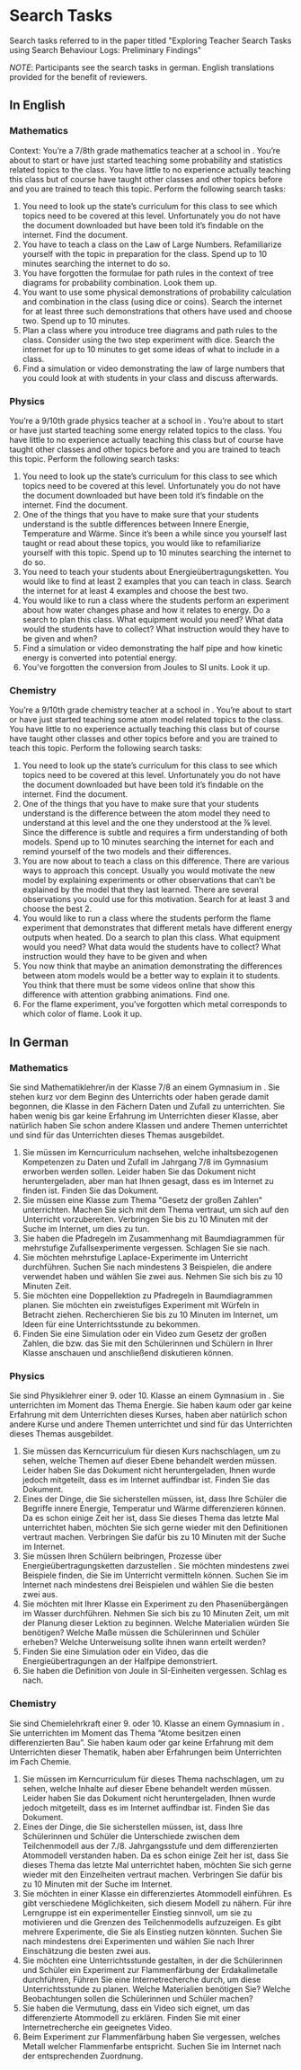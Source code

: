 # Search Tasks

Search tasks referred to in the paper titled "Exploring Teacher Search Tasks using Search Behaviour Logs: Preliminary Findings"

*NOTE*: Participants see the search tasks in german. English translations provided for the benefit of reviewers.

## In English

### Mathematics

Context: You’re a 7/8th grade mathematics teacher at a school in <Name of city where study participants lived and worked>. You’re about to start or have just started teaching some probability and statistics related topics to the class. You have little to no experience actually teaching this class but of course have taught other classes and other topics before and you are trained to teach this topic. Perform the following search tasks:

1. You need to look up the state’s curriculum for this class to see which topics need to be covered at this level. Unfortunately you do not have the document downloaded but have been told it’s findable on the internet. Find the document.
1. You have to teach a class on the Law of Large Numbers. Refamiliarize yourself with the topic in preparation for the class. Spend up to 10 minutes searching the internet to do so.
1. You have forgotten the formulae for path rules in the context of tree diagrams for probability combination. Look them up.
1. You want to use some physical demonstrations of probability calculation and combination in the class (using dice or coins). Search the internet for at least three such demonstrations that others have used and choose two. Spend up to 10 minutes.
1. Plan a class where you introduce tree diagrams and path rules to the class. Consider using the two step experiment with dice. Search the internet for up to 10 minutes to get some ideas of what to include in a class.
1. Find a simulation or video demonstrating the law of large numbers that you could look at with students in your class and discuss afterwards.

### Physics

You’re a 9/10th grade physics teacher at a school in <Name of city where study participants lived and worked>. You’re about to start or have just started teaching some energy related topics to the class. You have little to no experience actually teaching this class but of course have taught other classes and other topics before and you are trained to teach this topic. Perform the following search tasks:

1. You need to look up the state’s curriculum for this class to see which topics need to be covered at this level. Unfortunately you do not have the document downloaded but have been told it’s findable on the internet. Find the document.
2. One of the things that you have to make sure that your students understand is the subtle differences between Innere Energie, Temperature and Wärme. Since it’s been a while since you yourself last taught or read about these topics, you would like to refamiliarize yourself with this topic. Spend up to 10 minutes searching the internet to do so.
3. You need to teach your students about Energieübertragungsketten. You would like to find at least 2 examples that you can teach in class. Search the internet for at least 4 examples and choose the best two.
4. You would like to run a class where the students perform an experiment about how water changes phase and how it relates to energy. Do a search to plan this class. What equipment would you need? What data would the students have to collect? What instruction would they have to be given and when?
5. Find a simulation or video demonstrating the half pipe and how kinetic energy is converted into potential energy.
6. You’ve forgotten the conversion from Joules to SI units. Look it up.


### Chemistry

You’re a 9/10th grade chemistry teacher at a school in <Name of city where study participants lived and worked>. You’re about to start or have just started teaching some atom model related topics to the class. You have little to no experience actually teaching this class but of course have taught other classes and other topics before and you are trained to teach this topic. Perform the following search tasks:

1. You need to look up the state’s curriculum for this class to see which topics need to be covered at this level. Unfortunately you do not have the document downloaded but have been told it’s findable on the internet. Find the document.
2. One of the things that you have to make sure that your students understand is the difference between the atom model they need to understand at this level and the one they understood at the ⅞ level. Since the difference is subtle and requires a firm understanding of both models. Spend up to 10 minutes searching the internet for each and remind yourself of the two models and their differences.
3. You are now about to teach a class on this difference. There are various ways to approach this concept. Usually you would motivate the new model by explaining experiments or other observations that can’t be explained by the model that they last learned. There are several observations you could use for this motivation. Search for at least 3 and choose the best 2.
4. You would like to run a class where the students perform the flame experiment that demonstrates that different metals have different energy outputs when heated. Do a search to plan this class. What equipment would you need? What data would the students have to collect? What instruction would they have to be given and when
5. You now think that maybe an animation demonstrating the differences between atom models would be a better way to explain it to students. You think that there must be some videos online that show this difference with attention grabbing animations. Find one.
6. For the flame experiment, you’ve forgotten which metal corresponds to which color of flame. Look it up.

## In German

### Mathematics

Sie sind Mathematiklehrer/in der Klasse 7/8 an einem Gymnasium in <Name of city where study participants lived and worked>. Sie stehen kurz vor dem Beginn des Unterrichts oder haben gerade damit begonnen, die Klasse in den Fächern Daten und Zufall zu unterrichten. Sie haben wenig bis gar keine Erfahrung im Unterrichten dieser Klasse, aber natürlich haben Sie schon andere Klassen und andere Themen unterrichtet und sind für das Unterrichten dieses Themas ausgebildet.

1. Sie müssen im Kerncurriculum nachsehen, welche inhaltsbezogenen Kompetenzen zu Daten und Zufall im Jahrgang 7/8 im Gymnasium erworben werden sollen. Leider haben Sie das Dokument nicht heruntergeladen, aber man hat Ihnen gesagt, dass es im Internet zu finden ist. Finden Sie das Dokument.
2. Sie müssen eine Klasse zum Thema "Gesetz der großen Zahlen" unterrichten. Machen Sie sich mit dem Thema vertraut, um sich auf den Unterricht vorzubereiten. Verbringen Sie bis zu 10 Minuten mit der Suche im Internet, um dies zu tun.
3. Sie haben die Pfadregeln im Zusammenhang mit Baumdiagrammen für mehrstufige Zufallsexperimente vergessen. Schlagen Sie sie nach.
4. Sie möchten mehrstufige Laplace-Experimente im Unterricht durchführen. Suchen Sie nach mindestens 3 Beispielen, die andere verwendet haben und wählen Sie zwei aus. Nehmen Sie sich bis zu 10 Minuten Zeit.
5. Sie möchten eine Doppellektion zu Pfadregeln in Baumdiagrammen planen. Sie möchten ein zweistufiges Experiment mit Würfeln in Betracht ziehen. Recherchieren Sie bis zu 10 Minuten im Internet, um Ideen für eine Unterrichtsstunde zu bekommen.
6. Finden Sie eine Simulation oder ein Video zum Gesetz der großen Zahlen, die bzw. das Sie mit den Schülerinnen und Schülern in Ihrer Klasse anschauen und anschließend diskutieren können.


### Physics

Sie sind Physiklehrer einer 9. oder 10. Klasse an einem Gymnasium in <Name of city where study participants lived and worked>. Sie unterrichten im Moment das Thema Energie. Sie haben kaum oder gar keine Erfahrung mit dem Unterrichten dieses Kurses, haben aber natürlich schon andere Kurse und andere Themen unterrichtet und sind für das Unterrichten dieses Themas ausgebildet.

1. Sie müssen das Kerncurriculum für diesen Kurs nachschlagen, um zu sehen, welche Themen auf dieser Ebene behandelt werden müssen. Leider haben Sie das Dokument nicht heruntergeladen, Ihnen wurde jedoch mitgeteilt, dass es im Internet auffindbar ist. Finden Sie das Dokument.
2. Eines der Dinge, die Sie sicherstellen müssen, ist, dass Ihre Schüler die Begriffe innere Energie, Temperatur und Wärme differenzieren können. Da es schon einige Zeit her ist, dass Sie dieses Thema das letzte Mal unterrichtet haben, möchten Sie sich gerne wieder mit den Definitionen vertraut machen. Verbringen Sie dafür bis zu 10 Minuten mit der Suche im Internet.
3. Sie müssen Ihren Schülern beibringen, Prozesse über  Energieübertragungsketten darzustellen . Sie möchten mindestens zwei Beispiele finden, die Sie im Unterricht vermitteln können. Suchen Sie im Internet nach mindestens drei Beispielen und wählen Sie die besten zwei aus.
4. Sie möchten mit Ihrer Klasse ein Experiment zu den Phasenübergängen im Wasser durchführen. Nehmen Sie sich bis zu 10 Minuten Zeit, um mit der Planung dieser Lektion zu beginnen. Welche Materialien würden Sie benötigen? Welche Maße müssen die Schülerinnen und Schüler erheben? Welche Unterweisung sollte ihnen wann erteilt werden?
5. Finden Sie eine Simulation oder ein Video, das die Energieübertragungen an der Halfpipe demonstriert.
6. Sie haben die Definition von Joule in SI-Einheiten vergessen. Schlag es nach.

### Chemistry

Sie sind Chemielehrkraft einer 9. oder 10. Klasse an einem Gymnasium in <Name of city where study participants lived and worked>. Sie unterrichten im Moment das Thema “Atome besitzen einen differenzierten Bau”. Sie haben kaum oder gar keine Erfahrung mit dem Unterrichten dieser Thematik, haben aber Erfahrungen beim Unterrichten im Fach Chemie.

1. Sie müssen im Kerncurriculum für dieses Thema nachschlagen, um zu sehen, welche Inhalte auf dieser Ebene behandelt werden müssen. Leider haben Sie das Dokument nicht heruntergeladen, Ihnen wurde jedoch mitgeteilt, dass es im Internet auffindbar ist. Finden Sie das Dokument.
2. Eines der Dinge, die Sie sicherstellen müssen, ist, dass Ihre Schülerinnen und Schüler die Unterschiede zwischen dem Teilchenmodell aus der 7./8. Jahrgangsstufe und dem differenzierten Atommodell  verstanden haben. Da es schon einige Zeit her ist, dass Sie dieses Thema das letzte Mal unterrichtet haben, möchten Sie sich gerne wieder mit den Einzelheiten  vertraut machen. Verbringen Sie dafür bis zu 10 Minuten mit der Suche im Internet.
3. Sie möchten in einer Klasse ein differenziertes Atommodell einführen. Es gibt verschiedene Möglichkeiten, sich diesem Modell zu nähern. Für ihre Lerngruppe ist ein experimenteller Einstieg sinnvoll, um sie zu motivieren und die Grenzen des Teilchenmodells aufzuzeigen. Es gibt mehrere Experimente, die Sie als Einstieg nutzen könnten. Suchen Sie nach mindestens drei Experimenten und wählen Sie nach Ihrer Einschätzung die besten zwei aus.
4. Sie möchten eine Unterrichtsstunde gestalten, in der die Schülerinnen und Schüler ein Experiment zur Flammenfärbung der Erdakalimetalle durchführen, Führen Sie eine Internetrecherche durch, um diese  Unterrichtsstunde zu planen. Welche Materialien benötigen Sie? Welche Beobachtungen sollen die Schülerinnen und Schüler machen?
5. Sie haben die Vermutung, dass ein Video sich eignet, um das  differenzierte Atommodell zu erklären. Finden Sie mit einer Internetrecherche ein geeignetes Video.
6. Beim Experiment zur Flammenfärbung haben Sie vergessen, welches Metall welcher Flammenfarbe entspricht. Suchen Sie im Internet nach der entsprechenden Zuordnung.

